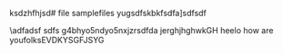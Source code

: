 ksdzhfhjsd# file
samplefiles
yugsdfskbkfsdfa]sdfsdf

\adfadsf
sdfs
g4bhyo5ndyo5nxjzrsdfda
jerghjhghwkGH
heelo
how are youfolksEVDKYSGFJSYG

